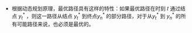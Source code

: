 - 根据动态规划原理，最优路径具有这样的特性：如果最优路径在时刻 𝑡 通过结点 $y_t^*$ ，则这一路径从结点 $y_t^*$ 到终点$y_n^*$ 的部分路径，对于从$y_t^*$ 到 $y_n^*$ 的所有可能路径来说，也必须是最优的。